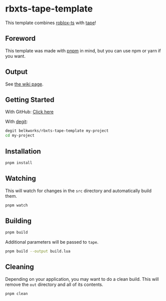 
# rbxts-tape-template

This template combines [roblox-ts](https://github.com/roblox-ts/roblox-ts) with [tape](https://github.com/belkworks/tape)!

## Foreword

This template was made with [pnpm](https://pnpm.io/) in mind, but you can use npm or yarn if you want.

## Output

See [the wiki page](https://github.com/Belkworks/rbxts-tape-template/wiki/Example-Output).

## Getting Started

With GitHub:
[Click here](https://github.com/belkworks/rbxts-tape-template/generate)

With [degit](https://github.com/Rich-Harris/degit):
```sh
degit belkworks/rbxts-tape-template my-project
cd my-project
```

## Installation

```sh
pnpm install
```

## Watching

This will watch for changes in the `src` directory and automatically build them.

```sh
pnpm watch
```

## Building

```sh
pnpm build
```

Additional parameters will be passed to `tape`.

```sh
pnpm build --output build.lua
```

## Cleaning

Depending on your application, you may want to do a clean build. This will remove the `out` directory and all of its contents.

```sh
pnpm clean
```

